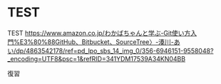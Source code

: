 # TEST
TEST
https://www.amazon.co.jp/わかばちゃんと学ぶ-Git使い方入門%E3%80%88GitHub、Bitbucket、SourceTree〉-湊川-あい/dp/4863542178/ref=pd_lpo_sbs_14_img_0/356-6946151-9558048?_encoding=UTF8&psc=1&refRID=341YDM17539A34KN04BB

復習
